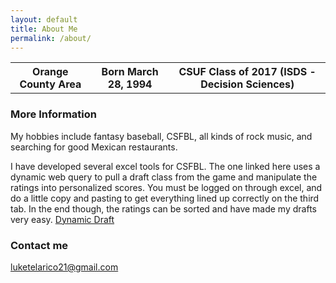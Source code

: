 ```yaml
---
layout: default
title: About Me
permalink: /about/
---
```


<table>
    <tr>
     <th>Orange County Area</th>
     <th>Born March 28, 1994</th>
     <th>CSUF Class of 2017 (ISDS - Decision Sciences)</th>
    </tr>
   </table>

### More Information

My hobbies include fantasy baseball, CSFBL, all kinds of rock music, and searching for good Mexican restaurants.

I have developed several excel tools for CSFBL. The one linked here uses a dynamic web query to pull a draft class from the game and manipulate the ratings into personalized scores. You must be logged on through excel, and do a little copy and pasting to get everything lined up correctly on the third tab. In the end though, the ratings can be sorted and have made my drafts very easy. <a href="https://drive.google.com/open?id=0B-RrX3q5ZhEFZ1hpOWotdU1yOHc">Dynamic Draft</a>

### Contact me

[luketelarico21@gmail.com](mailto:luketelarico21@gmail.com)
